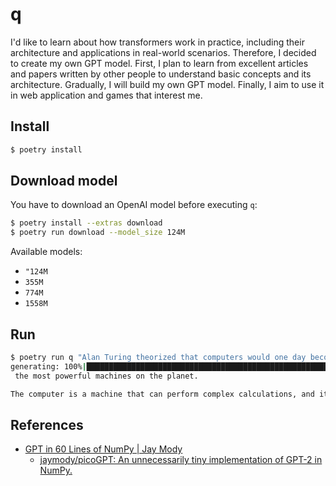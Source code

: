 # q

I'd like to learn about how transformers work in practice, including their architecture and applications in real-world scenarios. Therefore, I decided to create my own GPT model. First, I plan to learn from excellent articles and papers written by other people to understand basic concepts and its architecture. Gradually, I will build my own GPT model. Finally, I aim to use it in web application and games that interest me.

## Install

```sh
$ poetry install
```

## Download model

You have to download an OpenAI model before executing `q`:

```sh
$ poetry install --extras download
$ poetry run download --model_size 124M
```

Available models:

- `"124M`
- `355M`
- `774M`
- `1558M`

## Run

```sh
$ poetry run q "Alan Turing theorized that computers would one day become"
generating: 100%|█████████████████████████████████████████████████████████████████████████████████████████████████████████████████████████████| 40/40 [00:04<00:00,  9.47it/s]
 the most powerful machines on the planet.

The computer is a machine that can perform complex calculations, and it can perform these calculations in a way that is very similar to the human brain.
```

## References

- [GPT in 60 Lines of NumPy | Jay Mody](https://jaykmody.com/blog/gpt-from-scratch/)
  - [jaymody/picoGPT: An unnecessarily tiny implementation of GPT-2 in NumPy.](https://github.com/jaymody/picoGPT/tree/main)
